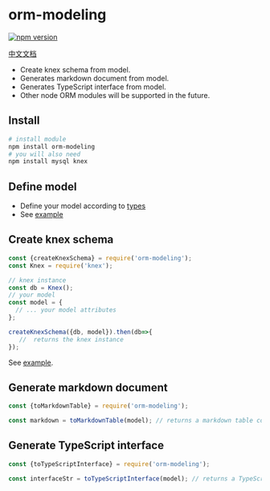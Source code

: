 # orm-modeling 

[![npm version](http://img.shields.io/npm/v/orm-modeling.svg)](https://npmjs.org/package/orm-modeling)

[中文文档](/README.zh-CN.MD)

- Create knex schema from model.
- Generates markdown document from model.
- Generates TypeScript interface from model.
- Other node ORM modules will be supported in the future. 

## Install

```bash
# install module
npm install orm-modeling
# you will also need
npm install mysql knex
```

## Define model

- Define your model according to [types](/src/model.ts)
- See [example](/test/users.model.ts)

## Create knex schema

```JavaScript
const {createKnexSchema} = require('orm-modeling');
const Knex = require('knex');

// knex instance
const db = Knex();
// your model
const model = {
  // ... your model attributes
}; 

createKnexSchema({db, model}).then(db=>{
   //  returns the knex instance
}); 
```

See [example](/test/create-knex-model.test.ts).

## Generate markdown document

```JavaScript
const {toMarkdownTable} = require('orm-modeling');

const markdown = toMarkdownTable(model); // returns a markdown table code in string
```

## Generate TypeScript interface

```JavaScript
const {toTypeScriptInterface} = require('orm-modeling');

const interfaceStr = toTypeScriptInterface(model); // returns a TypeScript Interface code in string
```

